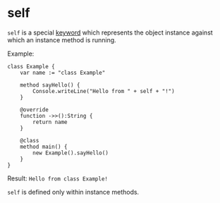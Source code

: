 self
====

`self` is a special [keyword](keywords.html) which represents the object 
instance against which an instance method is running. 

Example:

    class Example {
        var name := "class Example"

        method sayHello() {
            Console.writeLine("Hello from " + self + "!")
        }

        @override
        function ->>():String {
            return name
        }

        @class
        method main() {
            new Example().sayHello()
        }
    }

Result: `Hello from class Example!`

`self` is defined only within instance methods.